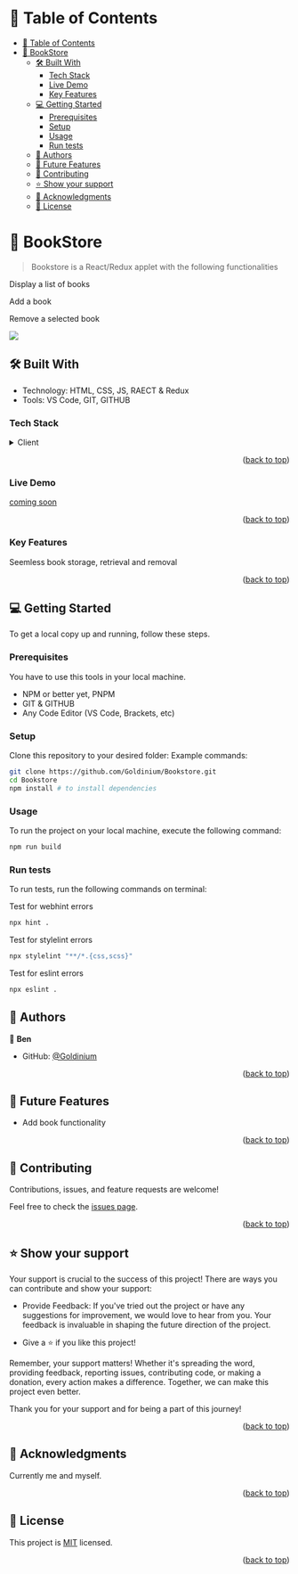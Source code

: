 <!-- TABLE OF CONTENTS -->

# 📗 Table of Contents

- [📗 Table of Contents](#-table-of-contents)
- [📖  BookStore ](#--BookStore-)
  - [🛠 Built With ](#-built-with-)
    - [Tech Stack ](#tech-stack-)
    - [Live Demo ](#LiveDemo-)
    - [Key Features ](#key-features-)
  - [💻 Getting Started ](#-getting-started-)
    - [Prerequisites](#prerequisites)
    - [Setup](#setup)
    - [Usage](#usage)
    - [Run tests](#run-tests)
  - [👥 Authors ](#-authors-)
  - [🔭 Future Features ](#-future-features-)
  - [🤝 Contributing ](#-contributing-)
  - [⭐️ Show your support ](#️-show-your-support-)
  - [🙏 Acknowledgments ](#-acknowledgments-)
  - [📝 License ](#-license-)

<!-- PROJECT DESCRIPTION -->
# 📖  BookStore <a name="BookStore"></a>

> Bookstore is a React/Redux applet with the following functionalities

Display a list of books

Add a book

Remove a selected book


![](calculator.png)

## 🛠 Built With <a name="built-with"></a>
- Technology: HTML, CSS, JS, RAECT & Redux
- Tools: VS Code, GIT, GITHUB

### Tech Stack <a name="tech-stack"></a>
<details>
  <summary>Client</summary>
  <ul>
    <li><a href="https://developer.mozilla.org/en-US/docs/Web/HTML">HTML</a></li>
    <li><a href="https://developer.mozilla.org/en-US/docs/Web/CSS">CSS</a></li>
    <li><a href="https://developer.mozilla.org/en-US/docs/Web/JavaScript">JavaScript</a></li>
    <li><a href="https://react.dev/">React</a></li>
    <li><a href="https://redux-toolkit.js.org/">Redux</a></li>
  </ul>
</details>

<p align="right">(<a href="#readme-top">back to top</a>)</p>

### Live Demo <a name="Live-Demo"></a>
[coming soon](#)

<p align="right">(<a href="#readme-top">back to top</a>)</p>

<!-- Features -->

### Key Features <a name="key-features"></a>

Seemless book storage, retrieval and removal

<p align="right">(<a href="#readme-top">back to top</a>)</p>

<!-- GETTING STARTED -->
## 💻 Getting Started <a name="getting-started"></a>
To get a local copy up and running, follow these steps.

### Prerequisites

You have to use this tools in your local machine.

- NPM or better yet, PNPM
- GIT & GITHUB
- Any Code Editor (VS Code, Brackets, etc)

### Setup

Clone this repository to your desired folder:
Example commands:

```sh
git clone https://github.com/Goldinium/Bookstore.git
cd Bookstore
npm install # to install dependencies
```


### Usage
To run the project on your local machine, execute the following command:

```sh
npm run build
```


### Run tests

To run tests, run the following commands on terminal:

Test for webhint errors
```sh
npx hint .
```

Test for stylelint errors
```sh
npx stylelint "**/*.{css,scss}"
```

Test for eslint errors
```sh
npx eslint .
```

<!-- AUTHORS -->

## 👥 Authors <a name="authors"></a>

👤 **Ben**
- GitHub: [@Goldinium](https://github.com/Goldinium)


<p align="right">(<a href="#readme-top">back to top</a>)</p>


<!-- FUTURE FEATURES -->

## 🔭 Future Features <a name="future-features"></a>

- Add book functionality


<p align="right">(<a href="#readme-top">back to top</a>)</p>

<!-- CONTRIBUTING -->

## 🤝 Contributing <a name="contributing"></a>
Contributions, issues, and feature requests are welcome!

Feel free to check the [issues page](https://github.com/Goldinium/Bookstore/issues).

<p align="right">(<a href="#readme-top">back to top</a>)</p>

<!-- SUPPORT -->

## ⭐️ Show your support <a name="support"></a>
Your support is crucial to the success of this project! There are ways you can contribute and show your support:

  - Provide Feedback: If you've tried out the project or have any suggestions for improvement, we would love to hear from you. Your feedback is invaluable in shaping the future direction of the project.

  - Give a ⭐️ if you like this project!


Remember, your support matters! Whether it's spreading the word, providing feedback, reporting issues, contributing code, or making a donation, every action makes a difference. Together, we can make this project even better.

Thank you for your support and for being a part of this journey!

<p align="right">(<a href="#readme-top">back to top</a>)</p>

<!-- ACKNOWLEDGEMENTS -->

## 🙏 Acknowledgments <a name="acknowledgements"></a>

Currently me and myself.

<p align="right">(<a href="#readme-top">back to top</a>)</p>


<!-- LICENSE -->

## 📝 License <a name="license"></a>

This project is [MIT](./LICENSE) licensed.

<p align="right">(<a href="#readme-top">back to top</a>)</p>
